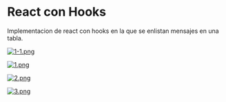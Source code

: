 # React con Hooks
Implementacion de react con hooks en la que se enlistan mensajes en una tabla.


[![1-1.png](https://i.postimg.cc/3J119crf/1-1.png)](https://postimg.cc/8jFLzw6L)


[![1.png](https://i.postimg.cc/6pQ0PfyW/1.png)](https://postimg.cc/GHZG8YFV)


[![2.png](https://i.postimg.cc/BvLCSZTR/2.png)](https://postimg.cc/WDVZSvf7)

[![3.png](https://i.postimg.cc/P5F4nvwm/3.png)](https://postimg.cc/QF15ptSt)

